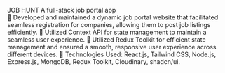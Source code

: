 JOB HUNT 
A full-stack job portal app  
 Developed and maintained a dynamic job portal website that facilitated seamless 
registration for companies, allowing them to post job listings efficiently. 
 Utilized Context API for state management to maintain a seamless user experience. 
 Utilized Redux Toolkit for efficient state management and ensured a smooth, responsive user 
experience across different devices. 
 Technologies Used: React.js, Tailwind CSS, Node.js, Express.js, MongoDB, Redux Toolkit, 
Cloudinary, shadcn/ui. 
